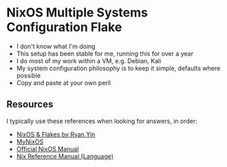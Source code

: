 # NixOS Multiple Systems Configuration Flake

- I don't know what I'm doing
- This setup has been stable for me, running this for over a year
- I do most of my work within a VM, e.g. Debian, Kali
- My system configuration philosophy is to keep it simple, defaults where possible
- Copy and paste at your own peril

## Resources

I typically use these references when looking for answers, in order:

- [NixOS & Flakes by Ryan Yin](https://nixos-and-flakes.thiscute.world/)
- [MyNixOS](https://mynixos.com/)
- [Official NixOS Manual](https://nixos.org/manual/nixos/stable/)
- [Nix Reference Manual (Language)](https://nix.dev/manual/nix/2.26/language/)